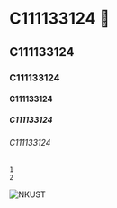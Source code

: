 # C111133124 👋
## C111133124
### C111133124
#### C111133124
##### C111133124
###### C111133124
```big zone
1
2
```
![NKUST](nkust.png"NKUST")
